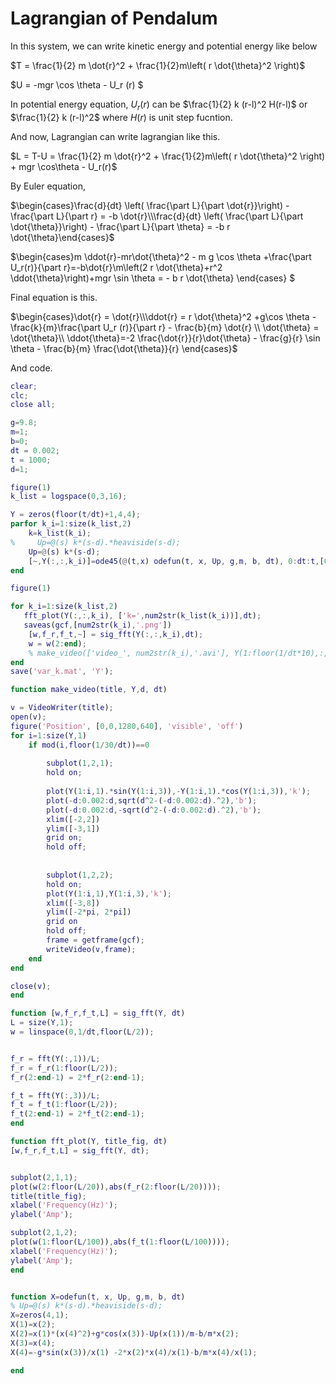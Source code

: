 # Lagrangian of Pendalum

In this system, we can write kinetic energy and potential energy like below

$T = \frac{1}{2} m \dot{r}^2 + \frac{1}{2}m\left( r \dot{\theta}^2 \right)$

$U = -mgr \cos \theta  - U_r (r) $



In potential energy equation, $U_r(r)$ can be $\frac{1}{2} k (r-l)^2 H(r-l)$ or $\frac{1}{2} k (r-l)^2$ where $H(r)$ is unit step fucntion.

And now, Lagrangian can write lagrangian like this.

$L = T-U = \frac{1}{2} m \dot{r}^2 + \frac{1}{2}m\left( r \dot{\theta}^2 \right) + mgr \cos\theta - U_r(r)$

By Euler equation,

$\begin{cases}\frac{d}{dt} \left( \frac{\part L}{\part \dot{r}}\right) - \frac{\part L}{\part r} = -b \dot{r}\\\frac{d}{dt} \left( \frac{\part L}{\part \dot{\theta}}\right) - \frac{\part L}{\part \theta} = -b r \dot{\theta}\end{cases}$

$\begin{cases}m \ddot{r}-mr\dot{\theta}^2 - m g \cos \theta +\frac{\part U_r(r)}{\part r}=-b\dot{r}\\m\left(2 r \dot{\theta}+r^2 \ddot{\theta}\right)+mgr \sin \theta = - b r \dot{\theta} \end{cases} $

Final equation is this.

$\begin{cases}\dot{r} = \dot{r}\\\ddot{r} = r \dot{\theta}^2 +g\cos \theta - \frac{k}{m}\frac{\part U_r (r)}{\part r} - \frac{b}{m} \dot{r} \\ \dot{\theta} = \dot{\theta}\\ \ddot{\theta}=-2 \frac{\dot{r}}{r}\dot{\theta} - \frac{g}{r} \sin \theta - \frac{b}{m} \frac{\dot{\theta}}{r} \end{cases}$

And code.

```matlab
clear;
clc;
close all;

g=9.8;
m=1;
b=0;
dt = 0.002;
t = 1000;
d=1;

figure(1)
k_list = logspace(0,3,16);

Y = zeros(floor(t/dt)+1,4,4);
parfor k_i=1:size(k_list,2)
    k=k_list(k_i);
%     Up=@(s) k*(s-d).*heaviside(s-d);
    Up=@(s) k*(s-d);
    [~,Y(:,:,k_i)]=ode45(@(t,x) odefun(t, x, Up, g,m, b, dt), 0:dt:t,[0.5,0,pi/2,0]);
end

figure(1)

for k_i=1:size(k_list,2)
   fft_plot(Y(:,:,k_i), ['k=',num2str(k_list(k_i))],dt);
   saveas(gcf,[num2str(k_i),'.png'])
    [w,f_r,f_t,~] = sig_fft(Y(:,:,k_i),dt);
    w = w(2:end);
    % make_video(['video_', num2str(k_i),'.avi'], Y(1:floor(1/dt*10),:,k_i), d, dt); 
end
save('var_k.mat', 'Y');

function make_video(title, Y,d, dt)

v = VideoWriter(title);
open(v);
figure('Position', [0,0,1280,640], 'visible', 'off')
for i=1:size(Y,1)
    if mod(i,floor(1/30/dt))==0
        
        subplot(1,2,1);
        hold on;
        
        plot(Y(1:i,1).*sin(Y(1:i,3)),-Y(1:i,1).*cos(Y(1:i,3)),'k');
        plot(-d:0.002:d,sqrt(d^2-(-d:0.002:d).^2),'b');
        plot(-d:0.002:d,-sqrt(d^2-(-d:0.002:d).^2),'b');
        xlim([-2,2])
        ylim([-3,1])
        grid on;
        hold off;
        
        
        subplot(1,2,2);
        hold on;
        plot(Y(1:i,1),Y(1:i,3),'k');
        xlim([-3,8])
        ylim([-2*pi, 2*pi])
        grid on
        hold off;
        frame = getframe(gcf);
        writeVideo(v,frame);
    end
end

close(v);
end

function [w,f_r,f_t,L] = sig_fft(Y, dt)
L = size(Y,1);
w = linspace(0,1/dt,floor(L/2));


f_r = fft(Y(:,1))/L;
f_r = f_r(1:floor(L/2));
f_r(2:end-1) = 2*f_r(2:end-1);

f_t = fft(Y(:,3))/L;
f_t = f_t(1:floor(L/2));
f_t(2:end-1) = 2*f_t(2:end-1);
end

function fft_plot(Y, title_fig, dt)
[w,f_r,f_t,L] = sig_fft(Y, dt);


subplot(2,1,1);
plot(w(2:floor(L/20)),abs(f_r(2:floor(L/20))));
title(title_fig);
xlabel('Frequency(Hz)');
ylabel('Amp');

subplot(2,1,2);
plot(w(1:floor(L/100)),abs(f_t(1:floor(L/100))));
xlabel('Frequency(Hz)');
ylabel('Amp');
end


function X=odefun(t, x, Up, g,m, b, dt)
% Up=@(s) k*(s-d).*heaviside(s-d);
X=zeros(4,1);
X(1)=x(2);
X(2)=x(1)*(x(4)^2)+g*cos(x(3))-Up(x(1))/m-b/m*x(2);
X(3)=x(4);
X(4)=-g*sin(x(3))/x(1) -2*x(2)*x(4)/x(1)-b/m*x(4)/x(1);

end
```

